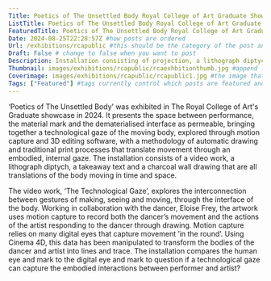 ```yaml
---
Title: Poetics of The Unsettled Body Royal College of Art Graduate Show (2024)
ListTitle: Poetics of The Unsettled Body Royal College of Art Graduate Show (2024) #the text that is displayed below each post on the list pages
FeaturedTitle: Poetics of The Unsettled Body Royal College of Art Graduate Show (2024) #the text that is displayed if the post is on the featured slot
Date: 2024-08-25T22:28:57Z #how posts are ordered 
Url: /exhibitions/rcapublic #this should be the category of the post and then the file name e.g. /print/printfilename
Draft: False # change to false when you want to post
Description: Installation consisting of projection, a lithograph diptych, a takeaway text and a charcoal wall drawing #Ca[tion for main image and description for alt images
Thumbnail: images/exhibitions/rcapublic/rcaexhbitionthumb.jpg #append link to image that will be shown on the list page
Coverimage: images/exhibitions/rcapublic/rcapublic1.jpg #the image that will be displayed at the top of the post
Tags: ["Featured"] #tags currently control which posts are featured and what prints are available to buy, add more by adding a comma to the latest tag
---
```

‘Poetics of The Unsettled Body’ was exhibited in The Royal College of Art's Graduate showcase in 2024. It presents the space between performance, the material mark and the dematerialised interface as permeable, bringing together a technological gaze of the moving body, explored through motion capture and 3D editing software, with a methodology of automatic drawing and traditional print processes that translate movement through an embodied, internal gaze. The installation consists of a video work, a lithograph diptych, a takeaway text and a charcoal wall drawing that are all translations of the body moving in time and space.

The video work, ‘The Technological Gaze’, explores the interconnection between gestures of making, seeing and moving, through the interface of the body. Working in collaboration with the dancer, Eloise Frey, the artwork uses motion capture to record both the dancer’s movement and the actions of the artist responding to the dancer through drawing. Motion capture relies on many digital eyes that capture movement ’in the round’. Using Cinema 4D, this data has been manipulated to transform the bodies of the dancer and artist into lines and trace. The installation compares the human eye and mark to the digital eye and mark to question if a technological gaze can capture the embodied interactions between performer and artist?
<!----
    Guide for basic text formatting if needed (italics, headings etc): https://www.markdownguide.org/basic-syntax/

    ![This is where the alt text goes (image description)](https://isabellatessier.co.uk/images/exhibitions/venice%20biennale/exhibition%20and%20talk/2-Cover-image.jpg <- link to the image)
    This is where to put the caption for the image
>

